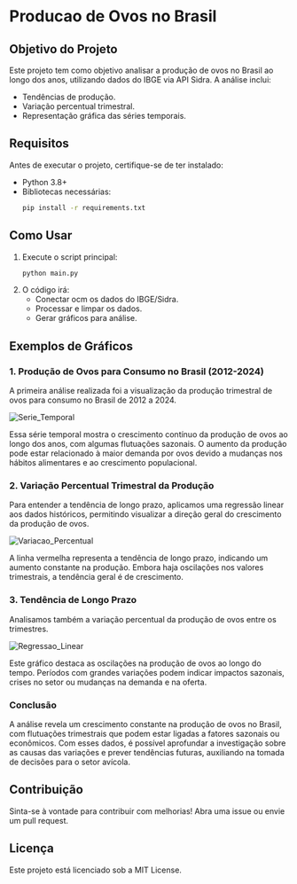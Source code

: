 # Producao de Ovos no Brasil

## Objetivo do Projeto

Este projeto tem como objetivo analisar a produção de ovos no Brasil ao longo dos anos, utilizando dados do IBGE via API Sidra. A análise inclui:

- Tendências de produção.
- Variação percentual trimestral.
- Representação gráfica das séries temporais.

## Requisitos

Antes de executar o projeto, certifique-se de ter instalado:

- Python 3.8+
- Bibliotecas necessárias:
  ```bash
  pip install -r requirements.txt
  ```

## Como Usar

1. Execute o script principal:
   ```bash
   python main.py
   ```
2. O código irá:
   - Conectar ocm os dados do IBGE/Sidra.
   - Processar e limpar os dados.
   - Gerar gráficos para análise.

## Exemplos de Gráficos

### 1. Produção de Ovos para Consumo no Brasil (2012-2024)

A primeira análise realizada foi a visualização da produção trimestral de ovos para consumo no Brasil de 2012 a 2024.

![Serie_Temporal](https://github.com/user-attachments/assets/a45ca878-64ac-46af-a642-01a3c4404c6b)


Essa série temporal mostra o crescimento contínuo da produção de ovos ao longo dos anos, com algumas flutuações sazonais. O aumento da produção pode estar relacionado à maior demanda por ovos devido a mudanças nos hábitos alimentares e ao crescimento populacional.

### 2. Variação Percentual Trimestral da Produção
Para entender a tendência de longo prazo, aplicamos uma regressão linear aos dados históricos, permitindo visualizar a direção geral do crescimento da produção de ovos.

![Variacao_Percentual](https://github.com/user-attachments/assets/aafad65e-b104-45fd-a4c6-16aa8e7b5236)


A linha vermelha representa a tendência de longo prazo, indicando um aumento constante na produção. Embora haja oscilações nos valores trimestrais, a tendência geral é de crescimento.


### 3. Tendência de Longo Prazo

Analisamos também a variação percentual da produção de ovos entre os trimestres.

![Regressao_Linear](https://github.com/user-attachments/assets/c05c5755-9d6b-468a-a2e1-b758a929bd09)


Este gráfico destaca as oscilações na produção de ovos ao longo do tempo. Períodos com grandes variações podem indicar impactos sazonais, crises no setor ou mudanças na demanda e na oferta.

### Conclusão

A análise revela um crescimento constante na produção de ovos no Brasil, com flutuações trimestrais que podem estar ligadas a fatores sazonais ou econômicos. Com esses dados, é possível aprofundar a investigação sobre as causas das variações e prever tendências futuras, auxiliando na tomada de decisões para o setor avícola.

## Contribuição

Sinta-se à vontade para contribuir com melhorias! Abra uma issue ou envie um pull request.

## Licença

Este projeto está licenciado sob a MIT License.

